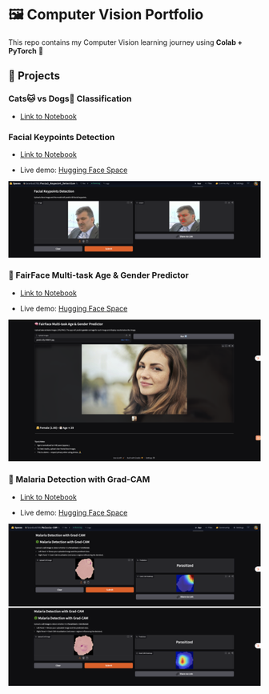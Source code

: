 # 🖼️ Computer Vision Portfolio

This repo contains my Computer Vision learning journey using **Colab + PyTorch** 🚀


## 📂 Projects

### Cats🐱 vs Dogs🐶 Classification
- [Link to Notebook](notebooks/Transfer_Learning_VGG_16.ipynb)  



### Facial Keypoints Detection
- [Link to Notebook](notebooks/Facial%20Keypoints%20Detection.ipynb)

- Live demo: [Hugging Face Space](https://huggingface.co/spaces/faranbutt789/Facial_Keypoint_Detection)

![Facial Keypoints Detection App](images/facial%20keypoints%20detection.png)


### 🧠 FairFace Multi-task Age & Gender Predictor
- [Link to Notebook](notebooks/Mutitask%20Gender%20and%20Age%20Prediction.ipynb)

- Live demo: [Hugging Face Space](https://huggingface.co/spaces/faranbutt789/Multitask_Gender_and_Age_Classifier)

![Facial Keypoints Detection App](images/age_gender_predict.png)


### 🦠 Malaria Detection with Grad-CAM

- [Link to Notebook](notebooks/malaria-detection-grad-cam.ipynb)

- Live demo: [Hugging Face Space](https://huggingface.co/spaces/faranbutt789/Malaria-CAM)

![MalariaCAM](images/malariacam1.png)
![MalariaCAM](images/malariacam2.png)